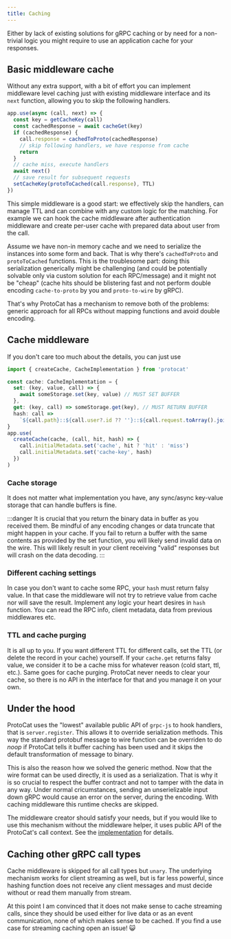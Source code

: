 ```yaml
---
title: Caching
---
```


Either by lack of existing solutions for gRPC caching or by need for a non-trivial logic you might require to use an application cache for your responses.

## Basic middleware cache

Without any extra support, with a bit of effort you can implement middleware level caching just with existing middleware interface and its `next` function, allowing you to skip the following handlers.

```typescript
app.use(async (call, next) => {
  const key = getCacheKey(call)
  const cachedResponse = await cacheGet(key)
  if (cachedResponse) {
    call.response = cachedToProto(cachedResponse)
    // skip following handlers, we have response from cache
    return
  }
  // cache miss, execute handlers
  await next()
  // save result for subsequent requests
  setCacheKey(protoToCached(call.response), TTL)
})
```

This simple middleware is a good start: we effectively skip the handlers, can manage TTL and can combine with any custom logic for the matching. For example we can hook the cache middleware after authentication middleware and create per-user cache with prepared data about user from the call.

Assume we have non-in memory cache and we need to serialize the instances into some form and back. That is why there's `cachedToProto` and `protoToCached` functions. This is the troublesome part: doing this serialization generically might be challenging (and could be potentially solvable only via custom solution for each RPC/message) and it might not be "cheap" (cache hits should be blistering fast and not perform double encoding `cache-to-proto` by you and `proto-to-wire` by gRPC).

That's why ProtoCat has a mechanism to remove both of the problems: generic approach for all RPCs without mapping functions and avoid double encoding.

## Cache middleware

If you don't care too much about the details, you can just use

```typescript
import { createCache, CacheImplementation } from 'protocat'

const cache: CacheImplementation = {
  set: (key, value, call) => {
    await someStorage.set(key, value) // MUST SET BUFFER
  },
  get: (key, call) => someStorage.get(key), // MUST RETURN BUFFER
  hash: call =>
    `${call.path}::${call.user?.id ?? ''}::${call.request.toArray().join('-')}`,
}
app.use(
  createCache(cache, (call, hit, hash) => {
    call.initialMetadata.set('cache', hit ? 'hit' : 'miss')
    call.initialMetadata.set('cache-key', hash)
  })
)
```

### Cache storage

It does not matter what implementation you have, any sync/async key-value storage that can handle buffers is fine.

:::danger
It is crucial that you return the binary data in buffer as you received them. Be mindful of any encoding changes or data truncate that might happen in your cache. If you fail to return a buffer with the same contents as provided by the set function, you will likely send invalid data on the wire. This will likely result in your client receiving "valid" responses but will crash on the data decoding.
:::

### Different caching settings

In case you don't want to cache some RPC, your `hash` must return falsy value. In that case the middleware will not try to retrieve value from cache nor will save the result. Implement any logic your heart desires in `hash` function. You can read the RPC info, client metadata, data from previous middlewares etc.

### TTL and cache purging

It is all up to you. If you want different TTL for different calls, set the TTL (or delete the record in your cache) yourself. If your `cache.get` returns falsy value, we consider it to be a cache miss for whatever reason (cold start, ttl, etc.). Same goes for cache purging. ProtoCat never needs to clear your cache, so there is no API in the interface for that and you manage it on your own.

## Under the hood

ProtoCat uses the "lowest" available public API of `grpc-js` to hook handlers, that is `server.register`. This allows it to override serialization methods. This way the standard protobuf message to wire function can be overriden to do _noop_ if ProtoCat tells it buffer caching has been used and it skips the default transformation of message to binary.

This is also the reason how we solved the generic method. Now that the wire format can be used directly, it is used as a serialization. That is why it is so crucial to respect the buffer contract and not to tamper with the data in any way. Under normal cricumstances, sending an unserielizable input down gRPC would cause an error on the server, during the encoding. With caching middleware this runtime checks are skipped.

The middleware creator should satisfy your needs, but if you would like to use this mechanism without the middleware helper, it uses public API of the ProtoCat's call context. See the [implementation](https://github.com/grissius/protocat/pull/21) for details.

## Caching other gRPC call types

Cache middleware is skipped for all call types but `unary`. The underlying mechanism works for client streaming as well, but is far less powerful, since hashing function does not receive any client messages and must decide without or read them manually from stream.

At this point I am convinced that it does not make sense to cache streaming calls, since they should be used either for live data or as an event communication, none of which makes sense to be cached. If you find a use case for streaming caching open an issue! 😺
